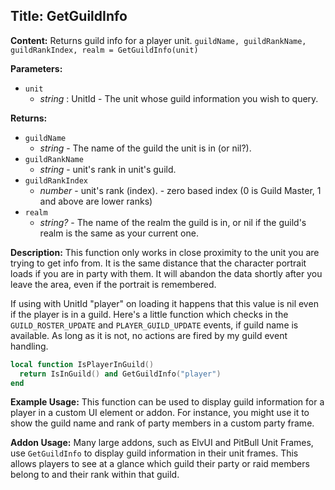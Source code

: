 ## Title: GetGuildInfo

**Content:**
Returns guild info for a player unit.
`guildName, guildRankName, guildRankIndex, realm = GetGuildInfo(unit)`

**Parameters:**
- `unit`
  - *string* : UnitId - The unit whose guild information you wish to query.

**Returns:**
- `guildName`
  - *string* - The name of the guild the unit is in (or nil?).
- `guildRankName`
  - *string* - unit's rank in unit's guild.
- `guildRankIndex`
  - *number* - unit's rank (index). - zero based index (0 is Guild Master, 1 and above are lower ranks)
- `realm`
  - *string?* - The name of the realm the guild is in, or nil if the guild's realm is the same as your current one.

**Description:**
This function only works in close proximity to the unit you are trying to get info from. It is the same distance that the character portrait loads if you are in party with them. It will abandon the data shortly after you leave the area, even if the portrait is remembered.

If using with UnitId "player" on loading it happens that this value is nil even if the player is in a guild. Here's a little function which checks in the `GUILD_ROSTER_UPDATE` and `PLAYER_GUILD_UPDATE` events, if guild name is available. As long as it is not, no actions are fired by my guild event handling.

```lua
local function IsPlayerInGuild()
  return IsInGuild() and GetGuildInfo("player")
end
```

**Example Usage:**
This function can be used to display guild information for a player in a custom UI element or addon. For instance, you might use it to show the guild name and rank of party members in a custom party frame.

**Addon Usage:**
Many large addons, such as ElvUI and PitBull Unit Frames, use `GetGuildInfo` to display guild information in their unit frames. This allows players to see at a glance which guild their party or raid members belong to and their rank within that guild.